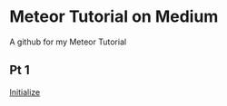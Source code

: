 # Meteor Tutorial on Medium
A github for my Meteor Tutorial

## Pt 1
[Initialize](https://medium.com/@BeardedTim/let-s-learn-meteor-pt-1-168b7c4a75d3)
